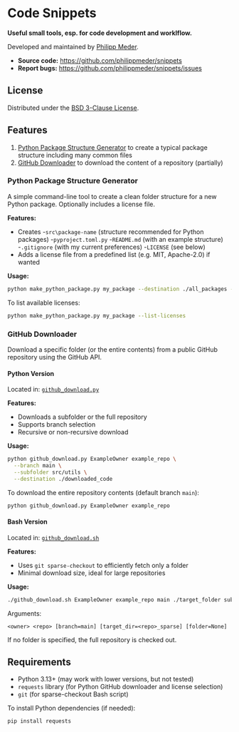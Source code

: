 # Code Snippets

**Useful small tools, esp. for code development and worklflow.**

Developed and maintained by [Philipp Meder](https://github.com/philippmeder).

* **Source code:** https://github.com/philippmeder/snippets
* **Report bugs:** https://github.com/philippmeder/snippets/issues

## License

Distributed under the [BSD 3-Clause License](./LICENSE).


## Features

1. [Python Package Structure Generator](#python-package-structure-generator) to create a typical package structure including many common files
2. [GitHub Downloader](#github-downloader) to download the content of a repository (partially)

### Python Package Structure Generator

A simple command-line tool to create a clean folder structure for a new Python package. Optionally includes a license file.

**Features:**
- Creates
    -`src\package-name` (structure recommended for Python packages)
    -`pyproject.toml.py`
    -`README.md` (with an example structure)
    -`.gitignore` (with my current preferences)
    -`LICENSE` (see below)
- Adds a license file from a predefined list (e.g. MIT, Apache-2.0) if wanted

**Usage:**

```bash
python make_python_package.py my_package --destination ./all_packages --license mit
```

To list available licenses:

```bash
python make_python_package.py my_package --list-licenses
```


### GitHub Downloader

Download a specific folder (or the entire contents) from a public GitHub repository using the GitHub API.

#### Python Version

Located in: [`github_download.py`](./src/github_download.py)

**Features:**

* Downloads a subfolder or the full repository
* Supports branch selection
* Recursive or non-recursive download

**Usage:**

```bash
python github_download.py ExampleOwner example_repo \
  --branch main \
  --subfolder src/utils \
  --destination ./downloaded_code
```

To download the entire repository contents (default branch `main`):

```bash
python github_download.py ExampleOwner example_repo
```

#### Bash Version

Located in: [`github_download.sh`](./src/github_download.sh)

**Features:**

* Uses `git sparse-checkout` to efficiently fetch only a folder
* Minimal download size, ideal for large repositories

**Usage:**

```bash
./github_download.sh ExampleOwner example_repo main ./target_folder subdir/in/repo
```

Arguments:

```text
<owner> <repo> [branch=main] [target_dir=<repo>_sparse] [folder=None]
```

If no folder is specified, the full repository is checked out.


## Requirements

* Python 3.13+ (may work with lower versions, but not tested)
* `requests` library (for Python GitHub downloader and license selection)
* `git` (for sparse-checkout Bash script)

To install Python dependencies (if needed):

```bash
pip install requests
```
